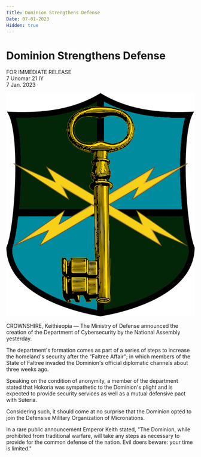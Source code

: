```yaml
---
Title: Dominion Strengthens Defense
Date: 07-01-2023
Hidden: true
---
```


# Dominion Strengthens Defense

FOR IMMEDIATE RELEASE  
7 Unomar 21 IY  
7 Jan. 2023  

<img class="img" src="/assets/department_of_cybersecurity.png">

CROWNSHIRE, Keithieopia — The Ministry of Defense announced the creation of the Department of Cybersecurity by the National Assembly yesterday. 

The department's formation comes as part of a series of steps to increase the homeland's security after the 
"Faltree Affair"; in which members of the State of Faltree invaded the Dominion's official diplomatic channels about three weeks ago. 

Speaking on the condition of anonymity, a member of the department stated that Hokoria was sympathetic to the Dominion's plight and is expected to provide security services as well as a mutual defensive pact with Suteria.

Considering such, it should come at no surprise that the Dominion opted to join the Defensive Military Organization of Micronations.

In a rare public announcement Emperor Keith stated, "The Dominion, while prohibited from traditional warfare, will take any steps as necessary to provide for the common defense of the nation. Evil doers beware: your time is limited." 
